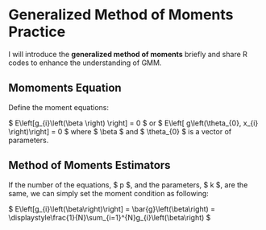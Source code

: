 # Generalized Method of Moments Practice

I will introduce the **generalized method of moments** briefly and share R codes to enhance the understanding of GMM.

## Momoments Equation
Define the moment equations:

$ E\left[g_{i}\left(\beta \right) \right] = 0 $ or $ E\left[ g\left(\theta_{0}, x_{i} \right)\right] = 0 $
where $ \beta $ and $ \theta_{0} $ is a vector of parameters.

## Method of Moments Estimators
If the number of the equations, $ p $, and the parameters, $ k $, are the same, we can simply set the moment condition as following:

$ E\left[g_{i}\left(\beta\right)\right] = \bar{g}\left(\beta\right) = \displaystyle\frac{1}{N}\sum_{i=1}^{N}g_{i}\left(\beta\right) $